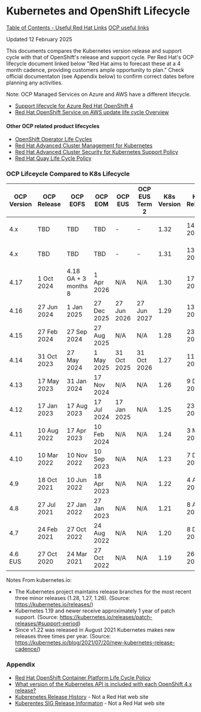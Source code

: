 # Kubernetes and OpenShift Lifecycle


[Table of Contents - Useful Red Hat Links](https://github.com/pslucas0212/UsefulRedHatLinks)
[OCP useful links](https://github.com/pslucas0212/OCP-Useful-Links) 

Updated 12 February 2025

This documents compares the Kubernetes version release and support cycle with that of OpenShift's release and support cycle.  Per Red Hat's OCP lifecycle document linked below "Red Hat aims to forecast these at a 4 month cadence, providing customers ample opportunity to plan."   Check official documentaton (see Appendix below) to confirm correct dates before planning any activities.

Note: OCP Managed Services on Azure and AWS have a different lifecycle.
- [Support lifecycle for Azure Red Hat OpenShift 4](https://learn.microsoft.com/en-us/azure/openshift/support-lifecycle)
- [Red Hat OpenShift Service on AWS update life cycle Overview](https://docs.openshift.com/rosa/rosa_architecture/rosa_policy_service_definition/rosa-life-cycle.html)

#### Other OCP related product lifecycles
- [OpenShift Operator Life Cycles](https://access.redhat.com/support/policy/updates/openshift_operators)
- [Red Hat Advanced Cluster Management for Kubernetes](https://access.redhat.com/support/policy/updates/advanced-cluster-management)
- [Red Hat Advanced Cluster Security for Kubernetes Support Policy](https://access.redhat.com/support/policy/updates/rhacs)
- [Red Hat Quay Life Cycle Policy](https://access.redhat.com/support/policy/updates/rhquay)

### OCP Lifceycle Compared to K8s Lifecycle


OCP Version | OCP Release | OCP EOFS | OCP EOM | OCP EUS | OCP EUS Term 2 |K8s Version | K8s Release | K8s MM | K8s EOL
------------|-------------|----------|---------|---------|----------------|-------------|-------------|--------|--------
4.x | TBD | TBD | TBD | - | - | 1.32 | 14 Jan 2025 | 28 Dec 2025 | 28 Feb 2026
4.x | TBD| TBD | TBD | - | - | 1.31 |13 Aug 2024 | 28 Aug 2025 | 28 Oct 2025
4.17 | 1 Oct 2024 | 4.18 GA + 3 months 8 | 1 Apr 2026 | N/A | N/A | 1.30 |17 Apr 2024 | 28 Apr 2025 | 28 Jun 2025
4.16 | 27 Jun 2024 | 1 Jan 2025 | 27 Dec 2025 | 27 Jun 2026 | 27 Jun 2027 | 1.29 | 13 Dec 2023 | 28 Dec 2024 |28 Feb 2025
4.15 | 27 Feb 2024 | 27 Sep 2024 | 27 Aug 2025 | N/A |N/A | 1.28 | 23 Aug 2023 | 28 Aug 2024 |28 Oct 2024
4.14 | 31 Oct 2023| 27 May 2024 | 1 May 2025 | 31 Oct 2025 | 31 Oct 2026 | 1.27 | 11 Apr 2023 | 14 Apr 2024 |28 Jun 2024
4.13 | 17 May 2023 | 31 Jan 2024 | 17 Nov 2024 | N/A |N/A |  1.26 | 9 Dec 2022 | 28 Dec 2023 | 28 Feb 2024
4.12 | 17 Jan 2023 | 17 Aug 2023 | 17 Jul 2024 | 17 Jan 2025 |N/A | 1.25 | 23 Aug 2022 | 8 Aug 2023 | 27 Oct 2023
4.11 | 10 Aug 2022 | 17 Apr 2023 |10 Feb 2024 |  N/A |N/A |1.24 | 3 May 2022 | 28 May 2023 | 28 Jul 2023
4.10 |10 Mar 2022| 10 Nov 2022 | 10 Sep 2023 |  N/A |N/A |1.23 | 7 Dec 2021 | 28 Dec 2022 | 28 Feb 2023
4.9 | 18 Oct 2021 | 10 Jun 2022 |18 Apr 2023|  N/A |N/A |1.22 | 4 Aug 2021 | 8 Aug 2022 | 28 Oct 2022
4.8 | 27 Jul 2021 | 27 Jan 2022 | 27 Jan 2023 | N/A |N/A | 1.21 | 8 Apr 2021 | - | 28 Jun 2022
4.7 | 24 Feb 2021| 27 Oct 2022 | 24 Aug 2022 | N/A |N/A |1.20 | 8 Dec 2020 | - |28 Feb 2022
4.6 EUS | 27 Oct 2020 | 24 Mar 2021 | 27 Oct 2022 |N/A |N/A |1.19 | 26 Aug 2020 | - |28 Oct 2021

Notes From kubernetes.io:
- The Kubernetes project maintains release branches for the most recent three minor releases (1.28, 1.27, 1.26). (Source: https://kubernetes.io/releases/)
- Kubernetes 1.19 and newer receive approximately 1 year of patch support. (Source: https://kubernetes.io/releases/patch-releases/#support-period)
- Since v1.22 was released in August 2021 Kubernetes makes new releases three times per year. (Source: https://kubernetes.io/blog/2021/07/20/new-kubernetes-release-cadence/)

### Appendix
- [Red Hat OpenShift Container Platform Life Cycle Policy](https://access.redhat.com/support/policy/updates/openshift)
- [What version of the Kubernetes API is included with each OpenShift 4.x release?](https://access.redhat.com/solutions/4870701)
- [Kuberenetes Release History](https://kubernetes.io/releases/#release-history) - Not a Red Hat web site
- [Kuberentes SIG Release Informaton](https://github.com/kubernetes/sig-release/tree/master/releases) - Not a Red Hat web site

